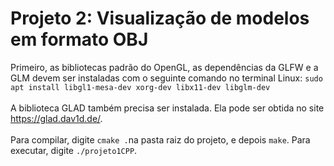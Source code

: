 # Projeto 2: Visualização de modelos em formato OBJ
Primeiro, as bibliotecas padrão do OpenGL, as dependências da GLFW e a GLM devem ser instaladas com o seguinte comando no terminal Linux: 
`sudo apt install libgl1-mesa-dev xorg-dev libx11-dev libglm-dev`
<br><br>
A biblioteca GLAD também precisa ser instalada. Ela pode ser obtida no site https://glad.dav1d.de/.
<br><br>
Para compilar, digite `cmake .`na pasta raiz do projeto, e depois `make`. Para executar, digite `./projeto1CPP`.

